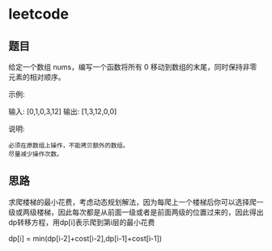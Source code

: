 # leetcode
## 题目
给定一个数组 nums，编写一个函数将所有 0 移动到数组的末尾，同时保持非零元素的相对顺序。

示例:

输入: [0,1,0,3,12]
输出: [1,3,12,0,0]

说明:

    必须在原数组上操作，不能拷贝额外的数组。
    尽量减少操作次数。

## 思路

求爬楼梯的最小花费，考虑动态规划解法，因为每爬上一个楼梯后你可以选择爬一级或两级楼梯，因此每次都是从前面一级或者是前面两级的位置过来的，因此得出dp转移方程，用dp[i]表示爬到第i层的最小花费 

dp[i] = min(dp[i-2]+cost[i-2],dp[i-1]+cost[i-1]) 